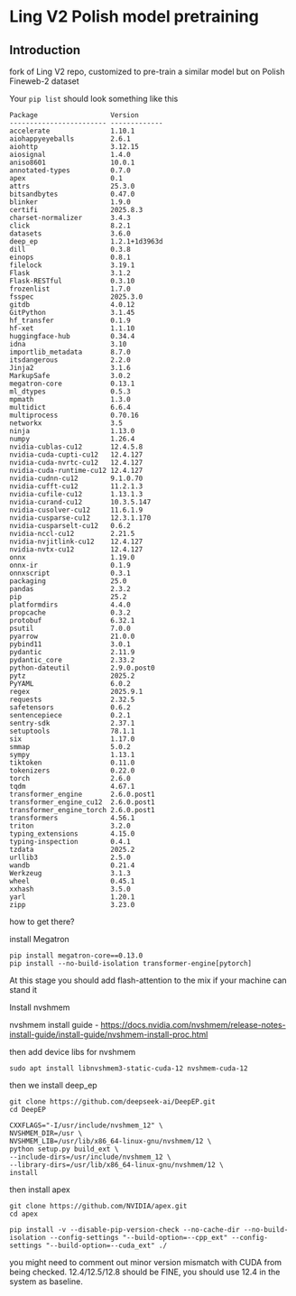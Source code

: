 # Ling V2 Polish model pretraining


## Introduction

fork of Ling V2 repo, customized to pre-train a similar model but on Polish Fineweb-2 dataset

Your `pip list` should look something like this

```
Package                  Version
------------------------ -------------
accelerate               1.10.1
aiohappyeyeballs         2.6.1
aiohttp                  3.12.15
aiosignal                1.4.0
aniso8601                10.0.1
annotated-types          0.7.0
apex                     0.1
attrs                    25.3.0
bitsandbytes             0.47.0
blinker                  1.9.0
certifi                  2025.8.3
charset-normalizer       3.4.3
click                    8.2.1
datasets                 3.6.0
deep_ep                  1.2.1+1d3963d
dill                     0.3.8
einops                   0.8.1
filelock                 3.19.1
Flask                    3.1.2
Flask-RESTful            0.3.10
frozenlist               1.7.0
fsspec                   2025.3.0
gitdb                    4.0.12
GitPython                3.1.45
hf_transfer              0.1.9
hf-xet                   1.1.10
huggingface-hub          0.34.4
idna                     3.10
importlib_metadata       8.7.0
itsdangerous             2.2.0
Jinja2                   3.1.6
MarkupSafe               3.0.2
megatron-core            0.13.1
ml_dtypes                0.5.3
mpmath                   1.3.0
multidict                6.6.4
multiprocess             0.70.16
networkx                 3.5
ninja                    1.13.0
numpy                    1.26.4
nvidia-cublas-cu12       12.4.5.8
nvidia-cuda-cupti-cu12   12.4.127
nvidia-cuda-nvrtc-cu12   12.4.127
nvidia-cuda-runtime-cu12 12.4.127
nvidia-cudnn-cu12        9.1.0.70
nvidia-cufft-cu12        11.2.1.3
nvidia-cufile-cu12       1.13.1.3
nvidia-curand-cu12       10.3.5.147
nvidia-cusolver-cu12     11.6.1.9
nvidia-cusparse-cu12     12.3.1.170
nvidia-cusparselt-cu12   0.6.2
nvidia-nccl-cu12         2.21.5
nvidia-nvjitlink-cu12    12.4.127
nvidia-nvtx-cu12         12.4.127
onnx                     1.19.0
onnx-ir                  0.1.9
onnxscript               0.3.1
packaging                25.0
pandas                   2.3.2
pip                      25.2
platformdirs             4.4.0
propcache                0.3.2
protobuf                 6.32.1
psutil                   7.0.0
pyarrow                  21.0.0
pybind11                 3.0.1
pydantic                 2.11.9
pydantic_core            2.33.2
python-dateutil          2.9.0.post0
pytz                     2025.2
PyYAML                   6.0.2
regex                    2025.9.1
requests                 2.32.5
safetensors              0.6.2
sentencepiece            0.2.1
sentry-sdk               2.37.1
setuptools               78.1.1
six                      1.17.0
smmap                    5.0.2
sympy                    1.13.1
tiktoken                 0.11.0
tokenizers               0.22.0
torch                    2.6.0
tqdm                     4.67.1
transformer_engine       2.6.0.post1
transformer_engine_cu12  2.6.0.post1
transformer_engine_torch 2.6.0.post1
transformers             4.56.1
triton                   3.2.0
typing_extensions        4.15.0
typing-inspection        0.4.1
tzdata                   2025.2
urllib3                  2.5.0
wandb                    0.21.4
Werkzeug                 3.1.3
wheel                    0.45.1
xxhash                   3.5.0
yarl                     1.20.1
zipp                     3.23.0
```

how to get there?

install Megatron

```
pip install megatron-core==0.13.0
pip install --no-build-isolation transformer-engine[pytorch]
```

At this stage you should add flash-attention to the mix if your machine can stand it

Install nvshmem

nvshmem install guide - https://docs.nvidia.com/nvshmem/release-notes-install-guide/install-guide/nvshmem-install-proc.html

then add device libs for nvshmem

`sudo apt install libnvshmem3-static-cuda-12 nvshmem-cuda-12`

then we install deep_ep

```
git clone https://github.com/deepseek-ai/DeepEP.git
cd DeepEP

CXXFLAGS="-I/usr/include/nvshmem_12" \
NVSHMEM_DIR=/usr \
NVSHMEM_LIB=/usr/lib/x86_64-linux-gnu/nvshmem/12 \
python setup.py build_ext \
--include-dirs=/usr/include/nvshmem_12 \
--library-dirs=/usr/lib/x86_64-linux-gnu/nvshmem/12 \
install
````

then install apex

```
git clone https://github.com/NVIDIA/apex.git
cd apex

pip install -v --disable-pip-version-check --no-cache-dir --no-build-isolation --config-settings "--build-option=--cpp_ext" --config-settings "--build-option=--cuda_ext" ./
```

you might need to comment out minor version mismatch with CUDA from being checked. 12.4/12.5/12.8 should be FINE, you should use 12.4 in the system as baseline.
